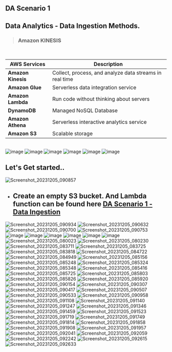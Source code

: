 ## DA Scenario 1

## Data Analytics - Data Ingestion Methods.

> ### Amazon KINESIS

<br>

| AWS Services    | Description                                     |
| --------------- | ----------------------------------------------- |
| **Amazon Kinesis**  | Collect, process, and analyze data streams in real time  |
| **Amazon Glue**     | Serverless data integration service                   |
| **Amazon Lambda**   | Run code without thinking about servers                |
| **DynamoDB**        | Managed NoSQL Database                                  |
| **Amazon Athena**          | Serverless interactive analytics service                  |
| **Amazon S3**       | Scalable storage                                               |

 <br>

<img alt="image" src="https://github.com/Brindha-m/AWS_Games/assets/72887609/87b19932-bde2-4703-936f-acd1f3f0977a">
<img alt="image" src="https://github.com/Brindha-m/AWS_Games/assets/72887609/bda5fc29-d96b-4649-b6c2-e69f5534aa94">
<img alt="image" src="https://github.com/Brindha-m/AWS_Games/assets/72887609/7dfac4ba-96bf-46cd-9a14-5d1a15c7b32c">
<img alt="image" src="https://github.com/Brindha-m/AWS_Games/assets/72887609/248d3494-c12a-4d1b-8162-fbc695ff1b88">

<img alt="image" src="https://github.com/Brindha-m/AWS_Games/assets/72887609/a33dc6cb-4ee2-45d9-b479-89f1d76fa054">
<img alt="image" src="https://github.com/Brindha-m/AWS_Games/assets/72887609/e974b743-8938-4d87-a79e-69432996c0b2">

## Let's Get started..

<img alt="Screenshot_20231205_090857" src="https://github.com/Brindha-m/AWS_Games/assets/72887609/82ec4a72-2d82-40cd-abc9-8b61121b1eca">

- ## Create an empty S3 bucket. And Lambda function can be found here [DA Scenario 1 - Data Ingestion](https://github.com/Brindha-m/AWS_Games/tree/main/Data%20Analytics%20AWS/Utils/DA%20Scenario%201%20-%20Data%20Ingestion%20Methods)

<img alt="Screenshot_20231205_090934" src="https://github.com/Brindha-m/AWS_Games/assets/72887609/336a7229-679e-40f8-8d9f-30a8167fd121">


<img alt="Screenshot_20231205_090632" src="https://github.com/Brindha-m/AWS_Games/assets/72887609/73623ecb-4d91-4005-8443-ee566c7d005b">
<img alt="Screenshot_20231205_090700" src="https://github.com/Brindha-m/AWS_Games/assets/72887609/a0653eb9-bc9e-43be-b163-f89fd7773bdd">
<img alt="Screenshot_20231205_090753" src="https://github.com/Brindha-m/AWS_Games/assets/72887609/7edbbe3a-8b73-4b50-a8b1-59e0f0c1df5e">

<img alt="image" src="https://github.com/Brindha-m/AWS_Games/assets/72887609/13d2f41c-58c4-40ee-8da7-d7c3a70fce99">
<img alt="image" src="https://github.com/Brindha-m/AWS_Games/assets/72887609/8f0c5114-b4d5-4284-b1bb-b85e058be153">
<img alt="image" src="https://github.com/Brindha-m/AWS_Games/assets/72887609/38c7235f-d94b-4938-ab74-6bd694dddc17">
<img alt="image" src="https://github.com/Brindha-m/AWS_Games/assets/72887609/f4f6bb49-1aa5-44ba-95fb-16fa29a9e9c3">
<img alt="image" src="https://github.com/Brindha-m/AWS_Games/assets/72887609/ff334ea8-1eb5-440e-8c0d-4d727573da0f">
<img alt="image" src="https://github.com/Brindha-m/AWS_Games/assets/72887609/eef1d333-622e-4fb1-9f37-4a05d853fe6d">


<img alt="Screenshot_20231205_080023" src="https://github.com/Brindha-m/AWS_Games/assets/72887609/9d82c7ab-6ee4-4e3d-ac65-ce696f95e8b8">
<img alt="Screenshot_20231205_080230" src="https://github.com/Brindha-m/AWS_Games/assets/72887609/cac46eab-de51-4364-9b2b-44c27184a5d7">
<img alt="Screenshot_20231205_083711" src="https://github.com/Brindha-m/AWS_Games/assets/72887609/bc0f697d-2a57-4d0f-98e8-087d5362e18e">

<img alt="Screenshot_20231205_083725" src="https://github.com/Brindha-m/AWS_Games/assets/72887609/9f607be7-7cdb-428d-a866-6d20e96c0649">
<img alt="Screenshot_20231205_083818" src="https://github.com/Brindha-m/AWS_Games/assets/72887609/2eefa897-b12b-475c-bed8-5ad0fb520883">

<img alt="Screenshot_20231205_084722" src="https://github.com/Brindha-m/AWS_Games/assets/72887609/d6ba59c6-6c07-4e56-a450-4d03a33f4515">

<img alt="Screenshot_20231205_084949" src="https://github.com/Brindha-m/AWS_Games/assets/72887609/b052e99c-1c5f-4d34-b6c9-06507261729a">

<img alt="Screenshot_20231205_085156" src="https://github.com/Brindha-m/AWS_Games/assets/72887609/0ca61eb8-28bf-4851-aa64-4e2eec4dbee4">

<img alt="Screenshot_20231205_085248" src="https://github.com/Brindha-m/AWS_Games/assets/72887609/093f1789-41e2-43a0-83e9-9daf14df4156">

<img alt="Screenshot_20231205_085324" src="https://github.com/Brindha-m/AWS_Games/assets/72887609/f94469db-005a-41ec-9dc4-dd5f50540119">

<img alt="Screenshot_20231205_085348" src="https://github.com/Brindha-m/AWS_Games/assets/72887609/11c93b32-9238-4e42-ac14-6c918047c550">

<img alt="Screenshot_20231205_085416" src="https://github.com/Brindha-m/AWS_Games/assets/72887609/f367e852-f30a-4db5-a2d1-43d22ebcb6f7">

<img alt="Screenshot_20231205_085725" src="https://github.com/Brindha-m/AWS_Games/assets/72887609/4818cc7d-8cdd-47e7-a983-d51dfa619763">

<img alt="Screenshot_20231205_085803" src="https://github.com/Brindha-m/AWS_Games/assets/72887609/4add4727-e483-4c02-abe3-679d55c1e037">

<img alt="Screenshot_20231205_085826" src="https://github.com/Brindha-m/AWS_Games/assets/72887609/9bfb85e2-47db-49f7-9581-bde4da3cf809">

<img alt="Screenshot_20231205_085920" src="https://github.com/Brindha-m/AWS_Games/assets/72887609/97f3e140-181a-4700-89a2-27965bdd286a">

<img alt="Screenshot_20231205_090154" src="https://github.com/Brindha-m/AWS_Games/assets/72887609/68bf2127-8367-479c-a9bb-e785c7d8374a">

<img alt="Screenshot_20231205_090307" src="https://github.com/Brindha-m/AWS_Games/assets/72887609/23a2d70f-2b39-44ac-a7c2-35f142eca5d2">

<img alt="Screenshot_20231205_090417" src="https://github.com/Brindha-m/AWS_Games/assets/72887609/d1d1e00d-7bf1-499a-879b-86d8d699326b">

<img alt="Screenshot_20231205_090507" src="https://github.com/Brindha-m/AWS_Games/assets/72887609/ecf3faef-68c0-4b06-bbf0-4cd3596da149">

<img alt="Screenshot_20231205_090533" src="https://github.com/Brindha-m/AWS_Games/assets/72887609/57536c63-031a-4388-9769-91ad019d9d98">

<img alt="Screenshot_20231205_090958" src="https://github.com/Brindha-m/AWS_Games/assets/72887609/3daa63be-6dc2-4437-8ab8-2ee349ff8c69">
<img alt="Screenshot_20231205_091108" src="https://github.com/Brindha-m/AWS_Games/assets/72887609/d33fbdcd-9b97-47b2-8d94-9c8b39e26723">

<img alt="Screenshot_20231205_091140" src="https://github.com/Brindha-m/AWS_Games/assets/72887609/b946dc44-5df9-40f4-a21f-a7897c864c29">
<img alt="Screenshot_20231205_091247" src="https://github.com/Brindha-m/AWS_Games/assets/72887609/fbd570fe-db88-4a1a-83ed-a03bb56f19a1">
<img alt="Screenshot_20231205_091346" src="https://github.com/Brindha-m/AWS_Games/assets/72887609/6df6bd82-5bcf-45ed-88f8-c0194ddc2188">
<img alt="Screenshot_20231205_091459" src="https://github.com/Brindha-m/AWS_Games/assets/72887609/a46f6219-9b31-41c5-902c-cd85edf970f4">

<img alt="Screenshot_20231205_091523" src="https://github.com/Brindha-m/AWS_Games/assets/72887609/76d44ad1-ad42-46c5-8d49-d7256c991160">

<img alt="Screenshot_20231205_091719" src="https://github.com/Brindha-m/AWS_Games/assets/72887609/c7c13d1c-61bb-45b1-b787-fd641ce1d87b">

<img alt="Screenshot_20231205_091749" src="https://github.com/Brindha-m/AWS_Games/assets/72887609/7c0116a4-6274-48a4-9290-5b8053dcec98">

<img alt="Screenshot_20231205_091814" src="https://github.com/Brindha-m/AWS_Games/assets/72887609/f3d476f3-030c-4594-bce0-a34923cbd1e3">


<img alt="Screenshot_20231205_091858" src="https://github.com/Brindha-m/AWS_Games/assets/72887609/d40a10bf-5620-438c-9abd-ea10e3841930">

<img alt="Screenshot_20231205_091908" src="https://github.com/Brindha-m/AWS_Games/assets/72887609/4fb85e84-002d-4014-a3a2-ece1a39c6602">

<img alt="Screenshot_20231205_091957" src="https://github.com/Brindha-m/AWS_Games/assets/72887609/983f0647-9c6a-400d-9988-2c76aad35002">

<img alt="Screenshot_20231205_092041" src="https://github.com/Brindha-m/AWS_Games/assets/72887609/37884bed-d44a-461b-91ba-e400da32691c">

<img alt="Screenshot_20231205_092059" src="https://github.com/Brindha-m/AWS_Games/assets/72887609/7640e734-03b6-4f14-b778-46f5aee13fd7">
<img alt="Screenshot_20231205_092242" src="https://github.com/Brindha-m/AWS_Games/assets/72887609/05d565ed-c661-44e6-8676-c66cde190b4f">
<img alt="Screenshot_20231205_092615" src="https://github.com/Brindha-m/AWS_Games/assets/72887609/fd5abe2e-aa54-4af3-9e25-621148a3fd3a">
<img alt="Screenshot_20231205_092633" src="https://github.com/Brindha-m/AWS_Games/assets/72887609/e741d7a4-bb30-4665-9b57-b443a36dc534">
